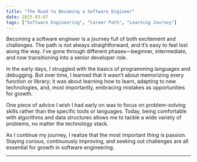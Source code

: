 ```yaml
---
title: "The Road to Becoming a Software Engineer"
date: 2025-03-07
tags: ["Software Engineering", "Career Path", "Learning Journey"]
---
```


Becoming a software engineer is a journey full of both excitement and challenges. The path is not always straightforward, and it’s easy to feel lost along the way. I’ve gone through different phases—beginner, intermediate, and now transitioning into a senior developer role. 

In the early days, I struggled with the basics of programming languages and debugging. But over time, I learned that it wasn’t about memorizing every function or library; it was about learning how to learn, adapting to new technologies, and, most importantly, embracing mistakes as opportunities for growth.

One piece of advice I wish I had early on was to focus on problem-solving skills rather than the specific tools or languages. Today, being comfortable with algorithms and data structures allows me to tackle a wide variety of problems, no matter the technology stack.

As I continue my journey, I realize that the most important thing is passion. Staying curious, continuously improving, and seeking out challenges are all essential for growth in software engineering.

---

